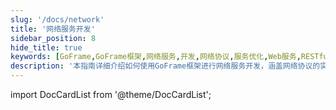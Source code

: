 ```yaml
---
slug: '/docs/network'
title: '网络服务开发'
sidebar_position: 8
hide_title: true
keywords: [GoFrame,GoFrame框架,网络服务,开发,网络协议,服务优化,Web服务,RESTful API,TCP/UDP,负载均衡]
description: '本指南详细介绍如何使用GoFrame框架进行网络服务开发，涵盖网络协议的实现、RESTful API设计、TCP/UDP通讯、以及如何通过负载均衡优化网络服务性能。'
---
```


import DocCardList from '@theme/DocCardList';

<DocCardList />
